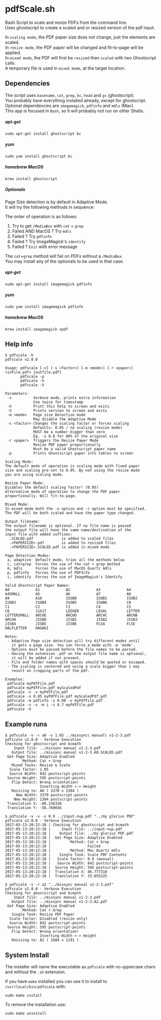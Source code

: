 # pdfScale.sh
Bash Script to scale and resize PDFs from the command line.  
Uses ghostscript to create a scaled and or resized version of the pdf input.  
  
In `scaling mode`, the PDF paper size does not change, just the elements are scaled.  
In `resize mode`, the PDF paper will be changed and fit-to-page will be applied.  
In `mixed mode`, the PDF will first be `resized` then `scaled` with two Ghostscript calls.  
A temporary file is used in `mixed mode`, at the target location.

## Dependencies  
The script uses `basename`, `cat`, `grep`, `bc`, `head` and `gs` (ghostscript).   
You probably have everything installed already, except for ghostscript.   
Optional dependencies are `imagemagick`, `pdfinfo` and `mdls` (Mac).  
This app is focused in `Bash`, so it will probably not run on other Shells.  

##### apt-get
```
sudo apt-get install ghostscript bc
```
##### yum
```
sudo yum install ghostscript bc
```
##### homebrew MacOS
```
brew install ghostscript
```
##### Optionals
Page Size detection is by default in Adaptive Mode.  
It will try the following methods in sequence:   
 
The order of operation is as follows:
 1. Try to get `/MediaBox` with `cat` + `grep`
 2. Failed AND MacOS ? Try `mdls`
 3. Failed ? Try `pdfinfo`
 4. Failed ? Try ImageMagick's `identify`
 5. Failed ? `Exit` with error message
 
The `cat`+`grep` method will fail on PDFs without a `/MediaBox`.   
You may install any of the optionals to be used in that case.   
  
##### apt-get
```
sudo apt-get install imagemagick pdfinfo
```
##### yum
```
sudo yum install imagemagick pdfinfo
```
##### homebrew MacOS
```
brew install imagemagick xpdf
```

 
## Help info
```
$ pdfscale -h
pdfscale v2.0.0

Usage: pdfscale [-v] [-s <factor>] [-m <mode>] [-r <paper>] <inFile.pdf> [outfile.pdf]
       pdfscale -p
       pdfscale -h
       pdfscale -V

Parameters:
 -v          Verbose mode, prints extra information
             Use twice for timestamp
 -h          Print this help to screen and exits
 -V          Prints version to screen and exits
 -m <mode>   Page size Detection mode 
             May disable the Adaptive Mode
 -s <factor> Changes the scaling factor or forces scaling
             Defaults: 0.95 / no scaling (resize mode)
             MUST be a number bigger than zero
             Eg. -s 0.8 for 80% of the original size
 -r <paper>  Triggers the Resize Paper Mode
             Resize PDF paper proportionally
             Must be a valid Ghostscript paper name
 -p          Prints Ghostscript paper info tables to screen

Scaling Mode:
The default mode of operation is scaling mode with fixed paper
size and scaling pre-set to 0.95. By not using the resize mode
you are using scaling mode.

Resize Paper Mode:
Disables the default scaling factor! (0.95)
Alternative mode of operation to change the PDF paper
proportionally. Will fit-to-page.

Mixed Mode:
In mixed mode both the -s option and -r option must be specified.
The PDF will be both scaled and have the paper type changed.

Output filename:
The output filename is optional. If no file name is passed
the output file will have the same name/destination of the
input file with added suffixes:
  .SCALED.pdf             is added to scaled files
  .<PAPERSIZE>.pdf        is added to resized files
  .<PAPERSIZE>.SCALED.pdf is added in mixed mode

Page Detection Modes:
 a, adaptive  Default mode, tries all the methods below
 c, cat+grep  Forces the use of the cat + grep method
 m, mdls      Forces the use of MacOS Quartz mdls
 p, pdfinfo   Forces the use of PDFInfo
 i, identify  Forces the use of ImageMagick's Identify

Valid Ghostscript Paper Names:
A0            A1            A2            A3            A4            
A4SMALL       A5            A6            A7            A8            
A9            A10           ISOB0         ISOB1         ISOB2         
ISOB3         ISOB4         ISOB5         ISOB6         C0            
C1            C2            C3            C4            C5            
C6            11X17         LEDGER        LEGAL         LETTER        
LETTERSMALL   ARCHE         ARCHD         ARCHC         ARCHB         
ARCHA         JISB0         JISB1         JISB2         JISB3         
JISB4         JISB5         JISB6         FLSA          FLSE          
HALFLETTER    HAGAKI        

Notes:
 - Adaptive Page size detection will try different modes until
   it gets a page size. You can force a mode with -m 'mode'.
 - Options must be passed before the file names to be parsed.
 - Having the extension .pdf on the output file name is optional,
   it will be added if not present.
 - File and folder names with spaces should be quoted or escaped.
 - The scaling is centered and using a scale bigger than 1 may
   result on cropping parts of the pdf.

Examples:
 pdfscale myPdfFile.pdf
 pdfscale myPdfFile.pdf myScaledPdf
 pdfscale -v -v myPdfFile.pdf
 pdfscale -s 0.85 myPdfFile.pdf myScaledPdf.pdf
 pdfscale -m pdfinfo -s 0.80 -v myPdfFile.pdf
 pdfscale -v -v -m i -s 0.7 myPdfFile.pdf
 pdfscale -h
```

## Example runs
```
$ pdfscale -v -r a0 -s 1.05 ../mixsync\ manual\ v1-2-3.pdf 
pdfscale v2.0.0 - Verbose Execution
Checking for ghostscript and bcmath
    Input file: ../mixsync manual v1-2-3.pdf
   Output file: ../mixsync manual v1-2-3.A0.SCALED.pdf
 Get Page Size: Adaptive Enabled
        Method: Cat + Grep
   Mixed Tasks: Resize & Scale
  Scale factor: 1.05
  Source Width: 842 postscript-points
 Source Height: 595 postscript-points
   Flip Detect: Wrong orientation!
                Inverting Width <-> Height
   Resizing to: A0 ( 3370 x 2384 )
     New Width: 3370 postscript-points
    New Height: 2384 postscript-points
 Translation X: -80.236330
 Translation Y: -56.760656
```
```
$ pdfscale -v -v -s 0.9 ../input-nup.pdf "../my glorius PDF" 
pdfscale v2.0.0 - Verbose Execution
2017-05-13:20:22:18 | Checking for ghostscript and bcmath
2017-05-13:20:22:18 |     Input file: ../input-nup.pdf
2017-05-13:20:22:18 |    Output file: ../my glorius PDF.pdf
2017-05-13:20:22:18 |  Get Page Size: Adaptive Enabled
2017-05-13:20:22:18 |         Method: Cat + Grep
2017-05-13:20:22:18 |                 Failed
2017-05-13:20:22:18 |         Method: Mac Quartz mdls
2017-05-13:20:22:18 |    Single Task: Scale PDF Contents
2017-05-13:20:22:18 |   Scale factor: 0.9 (manual)
2017-05-13:20:22:18 |   Source Width: 842 postscript-points
2017-05-13:20:22:18 |  Source Height: 595 postscript-points
2017-05-13:20:22:18 |  Translation X: 46.777310
2017-05-13:20:22:18 |  Translation Y: 33.055225
```
```
$ pdfscale -v -r a2 "../mixsync manual v1-2-3.pdf" 
pdfscale v2.0.0 - Verbose Execution
Checking for ghostscript and bcmath
    Input file: ../mixsync manual v1-2-3.pdf
   Output file: ../mixsync manual v1-2-3.A2.pdf
 Get Page Size: Adaptive Enabled
        Method: Cat + Grep
   Single Task: Resize PDF Paper
  Scale factor: Disabled (resize only)
  Source Width: 842 postscript-points
 Source Height: 595 postscript-points
   Flip Detect: Wrong orientation!
                Inverting Width <-> Height
   Resizing to: A2 ( 1684 x 1191 )
```

## System Install
The installer will name the executable as `pdfscale` with no uppercase chars and without the `.sh` extension.  
  
If you have `make` installed you can use it to install to `/usr/local/bin/pdfscale` with:  
```
sudo make install
```  
  
To remove the installation use:  
```
sudo make uninstall
```
